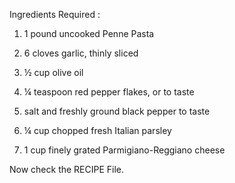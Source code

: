 Ingredients Required :

1. 1 pound uncooked Penne Pasta

2. 6 cloves garlic, thinly sliced

3. ½ cup olive oil

4. ¼ teaspoon red pepper flakes, or to taste

5. salt and freshly ground black pepper to taste

6. ¼ cup chopped fresh Italian parsley

7. 1 cup finely grated Parmigiano-Reggiano cheese

Now check the RECIPE File.
